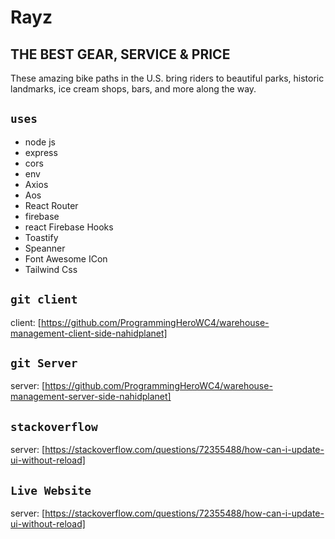 # Rayz
## THE BEST GEAR, SERVICE & PRICE

These amazing bike paths in the U.S. bring riders to beautiful parks, historic landmarks, ice cream shops, bars, and more along the way.

## `uses`
* node js
* express
* cors
* env
* Axios
* Aos 
* React Router
* firebase
* react Firebase Hooks
* Toastify
* Speanner
* Font Awesome ICon
* Tailwind Css



## `git client`
 client: [https://github.com/ProgrammingHeroWC4/warehouse-management-client-side-nahidplanet]
## `git Server`
 server: [https://github.com/ProgrammingHeroWC4/warehouse-management-server-side-nahidplanet]
## `stackoverflow`
 server: [https://stackoverflow.com/questions/72355488/how-can-i-update-ui-without-reload]
## `Live Website`
 server: [https://stackoverflow.com/questions/72355488/how-can-i-update-ui-without-reload]
